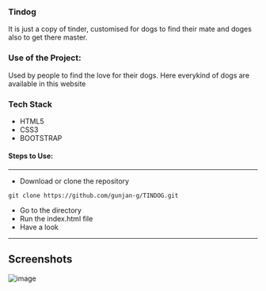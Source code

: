 ### Tindog
It is just a copy of tinder, customised for dogs to find their mate and doges also to get there master.

### Use of the Project:
Used by people to find the love for their dogs. Here everykind of dogs are available in this website

### Tech Stack
* HTML5
* CSS3
* BOOTSTRAP


#### Steps to Use:

---

- Download or clone the repository

```
git clone https://github.com/gunjan-g/TINDOG.git
```

- Go to the directory
- Run the index.html file
- Have a look 

---

## Screenshots 
![image](https://user-images.githubusercontent.com/81305824/125517278-e6dc9bb3-4db9-4d99-9efd-920447ed0513.png)

